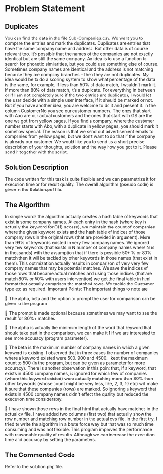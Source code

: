# Problem Statement

## Duplicates

You can find the data in the file Sub-Companies.csv.
We want you to compare the entries and mark the duplicates. Duplicates are
entries that have the same company name and address. But other data is of
course relevant too.
It’s possible that the names of the companies are not exactly identical but are
still the same company. An idea is to use a function to search for phonetic
similarities, but you could use something else of course. Sometimes company
names are identical and the address is not matching because they are company
branches – then they are not duplicates.
My idea would be to do a scoring system to show what percentage of the data is
the same, for example. If less than 50% of data match, I wouldn’t mark it. If more
than 80% of data match, it’s a duplicate. For everything in between or if I am not
completely sure if the two entries are duplicates, I would let the user decide with
a simple user interface, if it should be marked or not. But if you have another
idea, you are welcome to do it and present it.
In the column CustomerNo you see our customer numbers. The ones that start
with Abo are our actual customers and the ones that start with GS are the one we
got from yellow pages. If you find a company, where the customer number starts
with Abo, with a duplicate in yellow pages, you should mark it somehow special.
The reason is that we send out advertisement emails to companies from yellow
pages, but we don’t want to do that if the company is already our customer.
We would like you to send us a short precise description of your thoughts,
solution and the way how you got to it. Please send it together with the script.

## Solution Description

The code written for this task is quite flexible and we can parametrize it for
execution time or for result quality. The overall algorithm (pseudo code) is given
in the Solution.pdf file.

## The Algorithm

In simple words the algorithm actually creates a hash table of keywords
that exist in some company names. At each entry in the hash (where key is
actually the keyword for O(1) access), we maintain the count of companies
where the given keyword exists and the hash table of indices of those
company rows in the original rows (that are provided in argument). More
than 99% of keywords existed in very few company names. We ignored
very few keywords (that exists in N number of company names where N is
in thousands) with the assumption that if there is possible 50+ % or 80%
match then it will be tackled by other keywords in those names (that exist
in them). This optimization actually results in comparison of very very few
company names that may be potential matches. We save the indices of
those rows that became actual matches and using those indices (that are
match 80% or 50% with users intervention) we get the final table in html
format that actually comprises the matched rows. We tackle the Customer
type etc as required.
Important Points:
The important things to note are

   The alpha, beta and the option to prompt the user for comparison can be
    given to the program
  
   The prompt is made optional because sometimes we may want to see the
    result for 80%+ matches

   The alpha is actually the minimum length of the word that keyword that
    should take part in the comparison, we can make it 1 if we are interested
    to see more accuracy (program parameter).

   The beta is the maximum number of company names in which a given
    keyword is existing. I observed that in three cases the number of
    companies where a keyword existed were 500, 900 and 4500. I kept the
    maximum count to 500 (in the program, but can be given as parameter for
    more accuracy). There is another observation in this point that, if a
    keyword, that exists in 4500 company names, is ignored for which few of
    companies (where this keyword existed) were actually matching more than
    80% then other keywords (whose count might be very less, like, 2, 3, 10
    etc) will make it sure that these companies (rows) are marked. So ignoring
    a keyword that exists in 4500 company names didn't effect the quality but
    reduced the execution time considerably.

   I have shown those rows in the final html that actually have matches in the
    actual cv file. I have added two columns (first two) that actually show the
    row number and matching row number in the actual cvs file.
    In the first try, I tried to write the algorithm in a brute force way but that
    was so much time consuming and was not flexible. This program improves the
    performance with reasonable quality of results. Although we can increase the
    execution time and accuracy by setting the parameters.

## The Commented Code

Refer to the solution.php file.
